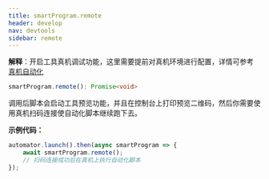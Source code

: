 ```yaml
---
title: smartProgram.remote
header: develop
nav: devtools
sidebar: remote
---
```


**解释**：开启工具真机调试功能，这里需要提前对真机环境进行配置，详情可参考 [真机自动化](../../remote)

``` ts
smartProgram.remote(): Promise<void>
```

调用后脚本会启动工具预览功能，并且在控制台上打印预览二维码，然后你需要使用真机扫码连接使自动化脚本继续跑下去。

**示例代码：**

``` js
automator.launch().then(async smartProgram => {
    await smartProgram.remote();
    // 扫码连接成功后在真机上执行自动化脚本
});
```
